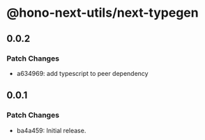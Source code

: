# @hono-next-utils/next-typegen

## 0.0.2

### Patch Changes

- a634969: add typescript to peer dependency

## 0.0.1

### Patch Changes

- ba4a459: Initial release.
